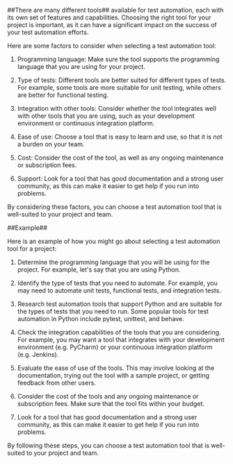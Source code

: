 ##There are many different tools## available for test automation, each with its own set of features and capabilities. Choosing the right tool for your project is important, as it can have a significant impact on the success of your test automation efforts.

Here are some factors to consider when selecting a test automation tool:

1. Programming language: Make sure the tool supports the programming language that you are using for your project.

2. Type of tests: Different tools are better suited for different types of tests. For example, some tools are more suitable for unit testing, while others are better for functional testing.

3. Integration with other tools: Consider whether the tool integrates well with other tools that you are using, such as your development environment or continuous integration platform.

4. Ease of use: Choose a tool that is easy to learn and use, so that it is not a burden on your team.

5. Cost: Consider the cost of the tool, as well as any ongoing maintenance or subscription fees.

6. Support: Look for a tool that has good documentation and a strong user community, as this can make it easier to get help if you run into problems.

By considering these factors, you can choose a test automation tool that is well-suited to your project and team.

##Example##

Here is an example of how you might go about selecting a test automation tool for a project:

1. Determine the programming language that you will be using for the project. For example, let's say that you are using Python.

2. Identify the type of tests that you need to automate. For example, you may need to automate unit tests, functional tests, and integration tests.

3. Research test automation tools that support Python and are suitable for the types of tests that you need to run. Some popular tools for test automation in Python include pytest, unittest, and behave.

4. Check the integration capabilities of the tools that you are considering. For example, you may want a tool that integrates with your development environment (e.g. PyCharm) or your continuous integration platform (e.g. Jenkins).

5. Evaluate the ease of use of the tools. This may involve looking at the documentation, trying out the tool with a sample project, or getting feedback from other users.

6. Consider the cost of the tools and any ongoing maintenance or subscription fees. Make sure that the tool fits within your budget.

7. Look for a tool that has good documentation and a strong user community, as this can make it easier to get help if you run into problems.

By following these steps, you can choose a test automation tool that is well-suited to your project and team.


